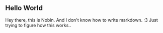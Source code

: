 ## Hello World

Hey there, this is Nobin. And I don't know how to write markdown. :3 Just trying to figure how this works..
